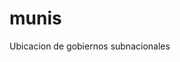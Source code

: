 # munis
Ubicacion de gobiernos subnacionales



<!DOCTYPE html>
<html> 
<head> 
  <meta http-equiv="content-type" content="text/html; charset=UTF-8" /> 
  <title>Munis de Puno</title> 
  <script src="http://maps.google.com/maps/api/js?sensor=false" 
          type="text/javascript"></script>
</head> 
<body>
  <div id="map" style="width: 1200px; height: 600px;"></div>

  <script type="text/javascript">
    var locations = [
['ACHAYA',-15.269444, -70.143056, 17], 
['ACORA',-15.975109, -69.804082,  2],
['AJOYANI',-14.230833, -70.224722, 32],
['ALTO INAMBARI',-13.073613, -70.384383,102],  
['AMANTANI',-15.664167, -69.71,  3],
['ANANEA',-14.6325, -69.445833, 85],
['ANAPIA',-16.291903, -68.871965,105],
['ANTAUTA',-14.881944, -70.59, 72],
['ARAPA',-15.141667, -70.1175, 18],
['ASILLO',-14.792778, -70.356111, 19],
['ATUNCOLLA',-15.688499, -70.144781,  4], 
['AYAPATA',-13.777778, -70.3225, 33], 
['AZANGARO',-14.909722, -70.197222, 16],  
['CABANA',-15.298333, -70.355, 90],
['CABANILLA',-15.615556, -70.366667, 62], 
['CABANILLAS',-15.641203, -70.349191, 91], 
['CALAPUJA',-15.317778, -70.224167, 63], 
['CAMINACA',-15.314444, -70.2025, 20], 
['CAPACHICA',-15.6423668,-69.8313474,  5],  
['CAPASO',-17.183725, -69.744498, 49], 
['CARABAYA - MACUSANI',-14.068611, -70.431389, 31],    
['CARACOTO',-15.569177, -70.107236, 92],  
['CHUCUITO - JULI',-16.213469, -69.458617, 41],
['CHUCUITO',-15.901319, -69.897044,  6],
['CHUPA',-15.104722, -69.995556, 21],
['COASA',-13.986667, -70.017222, 34],
['COATA',-15.5652623,-69.98052,  7],
['COJATA',-15.099722, -69.526111, 54],
['CONDURIRI',-16.615556, -69.7025, 52],
['CONIMA',-15.4613, -69.437296, 81],
['COPANI',-16.399772, -69.040327,106],
['CORANI',-13.875278, -70.608056, 35],
['CRUCERO',-14.360556, -70.022222, 36], 
['CUPI',-14.904121, -70.870786, 73],
['CUTURAPI',-16.270301, -69.177768,107], 
['CUYOCUYO',-14.482898, -69.830201, 95],  
['DESAGUADERO',-16.5681131,-69.0475486, 42],   
['EL COLLAO - ILAVE',-16.0862931,-69.6458454, 48], 
['HUACULLANI',-16.630458, -69.600178, 43], 
['HUANCANE',-15.199722, -69.763056, 53],  
['HUATA',-15.6156703,-69.9741738,  8],   
['HUATASANI',-15.054615, -69.811549, 55], 
['HUAYRAPATA',-15.321812, -69.346004, 82],  
['INCHUPALLA',-15.00601, -69.963314, 56], 
['ITUATA',-13.791111, -70.251389, 37],
['JD CHOQUEHUANCA',-14.996389, -70.272778, 22],        
['KELLUYO',-16.630458, -69.600178, 44], 
['LAMPA',-15.363333, -70.366111, 61],
['LIMBANI',-14.136147, -70.26042, 96],
['LLALLI',-14.946982, -70.884626, 74],
['MACARI',-14.772579, -70.911802, 75],
['MAÑAZO',-15.801049, -70.347991,  9],
['MELGAR - AYAVIRI',-14.881822, -70.590061, 71], 
['MOHO',-15.360556, -69.499722, 80],
['MUÑANI',-14.763611, -69.9525, 23],
['NICASIO',-15.241944, -70.265, 64],
['NUÑOA',-14.48, -70.641111, 76],
['OCUVIRI',-15.120967, -71.209568, 65],
['OLLACHEA',-13.794722, -70.471389, 38], 
['OLLARAYA',-16.219471, -68.99144,108],  
['ORURILLO',-14.727518, -70.803051, 77],
['PALCA',-15.322222, -70.605, 66],
['PARATIA',-15.458056, -70.6075, 67],
['PATAMBUCO',-14.270361, -69.848081, 97],  
['PAUCARCOLLA',-15.746224, -70.058549, 10],   
['PEDRO VILCA APAZA',-15.06224, -69.883717, 86],   
['PHARA',-14.073974, -70.1005, 98],
['PICHACANI',-16.147682, -70.067449, 11],
['PILCUYO',-16.111792, -69.556289, 50],
['PISACOMA',-16.907991, -69.36563, 45], 
['PLATERIA',-15.949404, -69.837084, 12],
['POMATA',-16.266667, -69.308755, 46], 
['POTONI',-14.336111, -70.100278, 24],
['PUCARA',-15.048889, -70.378611, 68], 
['PUNO',-15.839632, -70.021528,  1],
['PUSI',-15.442326, -69.931111, 57],
['QUIACA',-14.430606, -69.632444, 99],
['QUILCAPUNCU',-14.894055, -69.736674, 87],  
['ROSASPATA',-15.2355092,-69.5288725, 58],  
['SAMAN',-15.2922471,-70.0219094, 25], 
['SAN ANTON',-14.588056, -70.310833, 26], 
['SAN ANTONIO DE PUTINA',-14.913889, -69.873611, 84],   
['SAN ANTONIO',-16.098612, -70.558323, 13], 
['SAN GABAN',-13.433333, -70.389444, 39],  
['SAN JOSE',-14.687222, -70.174444, 27], 
['SAN JUAN DE SALINAS',-15.014167, -70.27, 28],  
['SAN JUAN DEL ORO',-14.286907, -69.216567,100],   
['SAN MIGUEL',-15.502624, -70.1335, 93], 
['SAN PEDRO DE PUTINA PUNCO',-14.112918, -69.0457,103],      
['SAN ROMAN - JULIACA',-15.502624, -70.13343, 89],  
['SANDIA',-14.233333, -69.433333, 94],
['SANTA LUCIA',-15.695556, -70.609167, 69], 
['SANTA ROSA',-16.742116, -69.723315, 51],  
['SANTA ROSA',-16.742116, -69.723315, 78],  
['SANTIAGO DE PUPUJA',-15.055556, -70.278056, 29],    
['SINA',-14.501324, -69.574871, 88],
['TARACO',-15.2986116,-69.9803188, 59], 
['TILALI',-15.516626, -69.350939, 83],
['TINICACHI',-16.198541, -68.960792,109],
['TIQUILLACA',-15.797436, -70.189515, 14],
['TIRAPATA',-14.9561, -70.4042, 30],
['UMACHIRI',-14.853224, -70.754839, 79],
['UNICACHI',-16.222294, -68.990748,110],
['USICAYOS',-14.1264, -69.9678, 40],
['VILAVILA',-15.193889, -70.674167, 70],
['VILQUE CHICO',-15.215226, -69.690528, 60], 
['VILQUE',-15.766234, -70.26113, 15],
['YANAHUAYA',-14.256626, -69.173044,101],   
['YUNGUYO',-16.244167, -69.0925,104],  
['ZEPITA',-16.498784, -69.110055, 47],
['MARISCAL NIETO - MOQUEGUA',-17.193803, -70.934564,111],      
['CARUMAS',-16.809291, -70.694805,112],  
['CUCHUMBAYA',-16.750976, -70.686143,113],    
['SAMEGUA',-17.181938, -70.899914,114],  
['xx',-16.739013, -70.684522,115],
['yy',-17.077646, -70.847569,116] 
    ];

    var map = new google.maps.Map(document.getElementById('map'), {
      zoom: 8,
      center: new google.maps.LatLng( -15.427280, -70.572449),
      mapTypeId: google.maps.MapTypeId.ROADMAP
    });



    var infowindow = new google.maps.InfoWindow();

    var marker, i;

    for (i = 0; i < locations.length; i++) {  
      marker = new google.maps.Marker({
        position: new google.maps.LatLng(locations[i][1], locations[i][2]),
        map: map
      });

      google.maps.event.addListener(marker, 'click', (function(marker, i) {
        return function() {
          infowindow.setContent(locations[i][0]);
          infowindow.open(map, marker);
        }
      })(marker, i));
    }
  </script>
</body>
</html>
